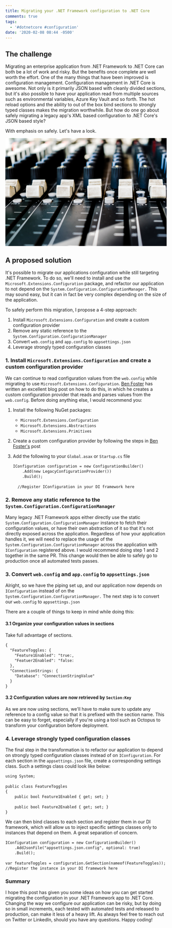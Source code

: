 ```yaml
---
title: Migrating your .NET Framework configuration to .NET Core
comments: true
tags:
  - '#dotnetcore #configuration'
date: '2020-02-08 08:44 -0500'
---
```

## The challenge

Migrating an enterprise application from .NET Framework to .NET Core can both be a lot of work and risky. But the benefits once complete are well worth the effort. One of the many things that have been improved is configuration management. Configuration management in .NET Core is awesome. Not only is it primarily JSON based with cleanly divided sections, but it's also possible to have your application read from multiple sources such as environmental variables, Azure Key Vault and so forth. The hot reload options and the ability to out of the box bind sections to strongly typed classes makes the migration worthwhile. But how do one go about safely migrating a legacy app's XML based configuration to .NET Core's JSON based style? 

With emphasis on safely. Let's have a look. 

![](/images/post-images/rima-kruciene-gpKe3hmIawg-unsplash.jpg)

## A proposed solution

It's possible to migrate our applications configuration while still targeting .NET Framework. To do so, we'll need to install and use the `Microsoft.Extensions.Configuration` package, and refactor our application to not depend on the `System.Configuration.ConfigurationManager.` This may sound easy, but it can in fact be very complex depending on the size of the application.

To safely perform this migration, I propose a 4-step approach:

1. Install `Microsoft.Extensions.Configuration` and create a custom configuration provider 
2. Remove any static reference to the `System.Configuration.ConfigurationManager`
3. Convert `web.config` and `app.config` to `appsettings.json`
4. Leverage strongly typed configuration classes

### 1. Install `Microsoft.Extensions.Configuration` and create a custom configuration provider

We can continue to read configuration values from the `web.config` while migrating to use `Microsoft.Extensions.Configuration`. [Ben Foster](https://benfoster.io/blog/net-core-configuration-legacy-projects) has written an excellent blog post on how to do this, in which he creates a custom configuration provider that reads and parses values from the `web.config`. Before doing anything else, I would recommend you:

1. Install the following NuGet packages:

   * `Microsoft.Extensions.Configuration`
   * `Microsoft.Extensions.Abstractions`
   * `Microsoft.Extensions.Primitives`
2. Create a custom configuration provider by following the steps in [Ben Foster's](https://benfoster.io/blog/net-core-configuration-legacy-projects) post
3. Add the following to your `Global.asax` or `Startup.cs` file

   ```
   IConfiguration configuration = new ConfigurationBuilder()
       .Add(new LegacyConfigurationProvider())
       .Build();
       
     //Register IConfiguration in your DI framework here
   ```

### 2. Remove any static reference to the `System.Configuration.ConfigurationManager`

Many legacy .NET Framework apps either directly use the static `System.Configuration.ConfigurationManager` instance to fetch their configuration values, or have their own abstraction of it so that it's not directly exposed across the application. Regardless of how your application handles it, we will need to replace the usage of the `System.Configuration.ConfigurationManager` across the application with `IConfiguration` registered above. I would recommend doing step 1 and 2 together in the same PR. This change would then be able to safely go to production once all automated tests passes.  

### 3.  Convert `web.config` and `app.config` to `appsettings.json`

Alright, so we have the piping set up, and our application now depends on `IConfiguration` instead of on the `System.Configuration.ConfigurationManager.` The next step is to convert our `web.config` to `appsettings.json`

There are a couple of things to keep in mind while doing this:

#### 3.1 Organize your configuration values in sections

Take full advantage of sections.

```
{
  "FeatureToggles: {
    "Feature1Enabled": "true:,
    "Featuer2Enabled": "false:
  },
  "ConnectionStrings: {
    "Database": "ConnectionStringValue"
  }
}
```

#### 3.2 Configuration values are now retrieved by `Section:Key`

As we are now using sections, we'll have to make sure to update any reference to a config value so that it is prefixed with the section name. This can be easy to forget, especially if you're using a tool such as Octopus to transform your configuration before deployment.

### 4. Leverage strongly typed configuration classes

The final step in the transformation is to refactor our application to depend on strongly typed configuration classes instead of on `IConfiguration`. For each section in the `appsettings.json` file, create a corresponding settings class. Such a settings class could look like below:

```
using System; 

public class FeatureToggles 
{
    public bool Feature1Enabled { get; set; }
  
    public bool Feature2Enabled { get; set; }
}
```

We can then bind classes to each section and register them in our DI framework, which will allow us to inject specific settings classes only to instances that depend on them. A great separation of concern.

```
IConfiguration configuration = new ConfigurationBuilder()
    .AddJsonFile("appsettings.json.config", optional: true)
    .Build();
    
var featureToggles = configuration.GetSection(nameof(FeatureToggles));
//Register the instance in your DI framework here
```

### Summary

I hope this post has given you some ideas on how you can get started migrating the configuration in your .NET Framework app to .NET Core. Changing the way we configure our application can be risky, but by doing so in small increments, each tested with automated tests and released to production, can make it less of a heavy lift. As always feel free to reach out on Twitter or LinkedIn, should you have any questions. Happy coding!
